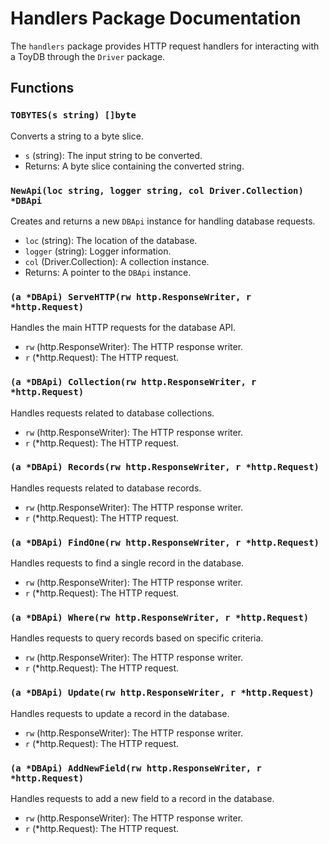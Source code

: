 # Handlers Package Documentation

The `handlers` package provides HTTP request handlers for interacting with a ToyDB through the `Driver` package.

## Functions

### `TOBYTES(s string) []byte`

Converts a string to a byte slice.

- `s` (string): The input string to be converted.
- Returns: A byte slice containing the converted string.

### `NewApi(loc string, logger string, col Driver.Collection) *DBApi`

Creates and returns a new `DBApi` instance for handling database requests.

- `loc` (string): The location of the database.
- `logger` (string): Logger information.
- `col` (Driver.Collection): A collection instance.
- Returns: A pointer to the `DBApi` instance.

### `(a *DBApi) ServeHTTP(rw http.ResponseWriter, r *http.Request)`

Handles the main HTTP requests for the database API.

- `rw` (http.ResponseWriter): The HTTP response writer.
- `r` (*http.Request): The HTTP request.

### `(a *DBApi) Collection(rw http.ResponseWriter, r *http.Request)`

Handles requests related to database collections.

- `rw` (http.ResponseWriter): The HTTP response writer.
- `r` (*http.Request): The HTTP request.

### `(a *DBApi) Records(rw http.ResponseWriter, r *http.Request)`

Handles requests related to database records.

- `rw` (http.ResponseWriter): The HTTP response writer.
- `r` (*http.Request): The HTTP request.

### `(a *DBApi) FindOne(rw http.ResponseWriter, r *http.Request)`

Handles requests to find a single record in the database.

- `rw` (http.ResponseWriter): The HTTP response writer.
- `r` (*http.Request): The HTTP request.

### `(a *DBApi) Where(rw http.ResponseWriter, r *http.Request)`

Handles requests to query records based on specific criteria.

- `rw` (http.ResponseWriter): The HTTP response writer.
- `r` (*http.Request): The HTTP request.

### `(a *DBApi) Update(rw http.ResponseWriter, r *http.Request)`

Handles requests to update a record in the database.

- `rw` (http.ResponseWriter): The HTTP response writer.
- `r` (*http.Request): The HTTP request.

### `(a *DBApi) AddNewField(rw http.ResponseWriter, r *http.Request)`

Handles requests to add a new field to a record in the database.

- `rw` (http.ResponseWriter): The HTTP response writer.
- `r` (*http.Request): The HTTP request.

